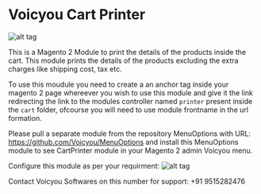 # Voicyou Cart Printer

![alt tag](http://voicyou.in/images/printcart/logo.png)

This is a Magento 2 Module to print the details of the products inside the cart. This module prints the details of the products excluding the extra charges like shipping cost, tax etc. 

To use this moudule you need to create a an anchor tag inside your magento 2 page whereever you wish to use this module and give it the link redirecting the link to the modules controller named `printer` present inside the `cart` folder, ofcourse you will need to use module frontname in the url formation. 

Please pull a separate module from the repository MenuOptions with URL: https://github.com/Voicyou/MenuOptions and install this MenuOptions module to see CartPrinter module in your Magento 2 admin Voicyou menu.


Configure this module as per your requirment:
![alt tag](http://voicyou.in/images/printcart/cart_configuration.png)

Contact Voicyou Softwares on this number for support: +91 9515282476
